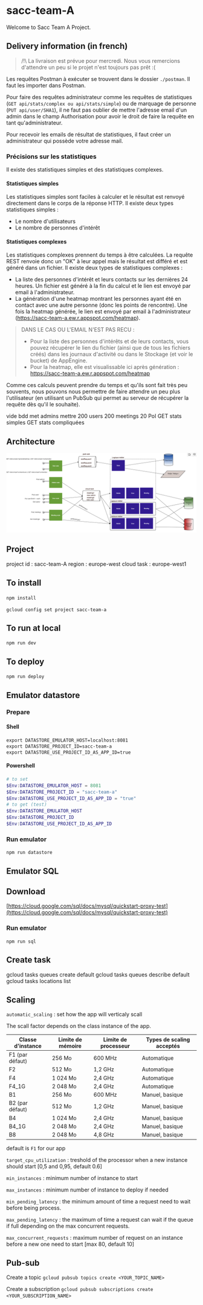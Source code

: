 # sacc-team-A

Welcome to Sacc Team A Project.

## Delivery information (in french)

> /!\ La livraison est prévue pour mercredi. Nous vous remercions d'attendre un peu si le projet n'est toujours pas prêt :(

Les requêtes Postman à exécuter se trouvent dans le dossier `./postman`. Il faut les importer dans Postman.

Pour faire des requêtes administrateur comme les requêtes de statistiques (`GET api/stats/complex ou api/stats/simple`) ou de marquage de personne (`PUT api/user/SHA1`), il ne faut pas oublier de mettre l'adresse email d'un admin dans le champ Authorisation pour avoir le droit de faire la requête en tant qu'administrateur.

Pour recevoir les emails de résultat de statistiques, il faut créer un administrateur qui possède votre adresse mail.

### Précisions sur les statistiques

Il existe des statistiques simples et des statistiques complexes.

#### Statistiques simples

Les statistiques simples sont faciles à calculer et le résultat est renvoyé directement dans le corps de la réponse HTTP.
Il existe deux types statistiques simples :

- Le nombre d'utilisateurs
- Le nombre de personnes d'intérêt

#### Statistiques complexes

Les statistiques complexes prennent du temps à être calculées. La requête REST renvoie donc un "OK" à leur appel mais le résultat est différé et est généré dans un fichier.
Il existe deux types de statistiques complexes :

- La liste des personnes d'intérêt et leurs contacts sur les dernières 24 heures. Un fichier est généré à la fin du calcul et le lien est envoyé par email à l'administrateur.
- La génération d'une heatmap montrant les personnes ayant été en contact avec une autre personne (donc les points de rencontre). Une fois la heatmap générée, le lien est envoyé par email à l'administrateur (https://sacc-team-a.ew.r.appspot.com/heatmap).

> DANS LE CAS OU L'EMAIL N'EST PAS RECU :
>
> - Pour la liste des personnes d'intérêts et de leurs contacts, vous pouvez récupérer le lien du fichier (ainsi que de tous les fichiers créés) dans les journaux d'activité ou dans le Stockage (et voir le bucket) de AppEngine.
> - Pour la heatmap, elle est visualissable ici après génération : https://sacc-team-a.ew.r.appspot.com/heatmap

Comme ces calculs peuvent prendre du temps et qu'ils sont fait très peu souvents, nous pouvons nous permettre de faire attendre un peu plus l'utilisateur (en utilisant un PubSub qui permet au serveur de récupérer la requête dès qu'il le souhaite).

vide bdd
met admins
mettre 200 users
200 meetings
20 PoI
GET stats simples
GET stats compliquées

## Architecture

![Architecture](/assets/architecture.png)

## Project

project id : sacc-team-A
region : europe-west
cloud task : europe-west1

## To install

`npm install`

`gcloud config set project sacc-team-a`

## To run at local

`npm run dev`

## To deploy

`npm run deploy`

## Emulator datastore

### Prepare

#### Shell

```
export DATASTORE_EMULATOR_HOST=localhost:8081
export DATASTORE_PROJECT_ID=sacc-team-a
export DATASTORE_USE_PROJECT_ID_AS_APP_ID=true
```

#### Powershell

```powershell
# to set
$Env:DATASTORE_EMULATOR_HOST = 8081
$Env:DATASTORE_PROJECT_ID = "sacc-team-a"
$Env:DATASTORE_USE_PROJECT_ID_AS_APP_ID = "true"
# to get (test)
$Env:DATASTORE_EMULATOR_HOST
$Env:DATASTORE_PROJECT_ID
$Env:DATASTORE_USE_PROJECT_ID_AS_APP_ID
```

### Run emulator

```
npm run datastore
```

## Emulator SQL

## Download

[https://cloud.google.com/sql/docs/mysql/quickstart-proxy-test](https://cloud.google.com/sql/docs/mysql/quickstart-proxy-test)

### Run emulator

```
npm run sql
```

## Create task

gcloud tasks queues create default
gcloud tasks queues describe default
gcloud tasks locations list

## Scaling

`automatic_scaling` : set how the app will verticaly scall

The scall factor depends on the class instance of the app.

| Classe d'instance | Limite de mémoire | Limite de processeur | Types de scaling acceptés |
| ----------------- | ----------------- | -------------------- | ------------------------- |
| F1 (par défaut)   | 256 Mo            | 600 MHz              | Automatique               |
| F2                | 512 Mo            | 1,2 GHz              | Automatique               |
| F4                | 1 024 Mo          | 2,4 GHz              | Automatique               |
| F4_1G             | 2 048 Mo          | 2,4 GHz              | Automatique               |
| B1                | 256 Mo            | 600 MHz              | Manuel, basique           |
| B2 (par défaut)   | 512 Mo            | 1,2 GHz              | Manuel, basique           |
| B4                | 1 024 Mo          | 2,4 GHz              | Manuel, basique           |
| B4_1G             | 2 048 Mo          | 2,4 GHz              | Manuel, basique           |
| B8                | 2 048 Mo          | 4,8 GHz              | Manuel, basique           |

default is `F1` for our app

`target_cpu_utilization` : treshold of the processor when a new instance should start [0,5 and 0,95, default 0.6]

`min_instances` : minimum number of instance to start

`max_instances` : minimum number of instance to deploy if needed

`min_pending_latency` : the minimum amount of time a request need to wait before being process.

`max_pending_latency` : the maximum of time a request can wait if the queue if full depending on the max concurrent requests.

`max_concurrent_requests` : maximum number of request on an instance before a new one need to start [max 80, default 10]

## Pub-sub

Create a topic
`gcloud pubsub topics create <YOUR_TOPIC_NAME>`

Create a subscription
`gcloud pubsub subscriptions create <YOUR_SUBSCRIPTION_NAME>`
